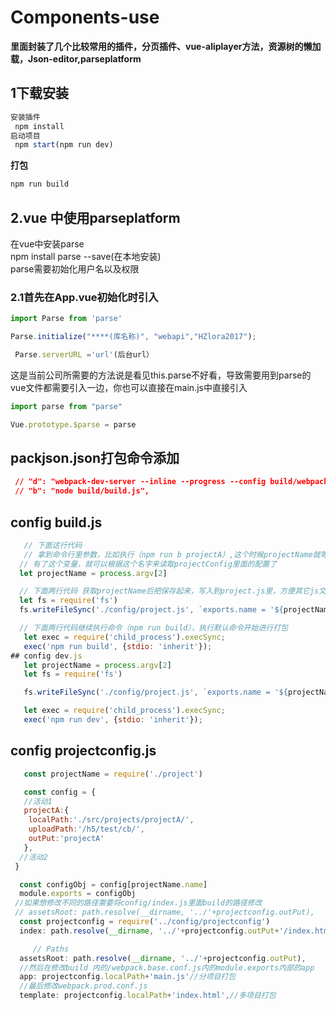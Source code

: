 # Components-use
**里面封装了几个比较常用的插件，分页插件、vue-aliplayer方法，资源树的懒加载，Json-editor,parseplatform**
## 1下载安装
 ```JavaScript
 安装插件
  npm install
 启动项目
  npm start(npm run dev)
  ```
  **打包**   
  ```JavaScript
  npm run build
  ```

## 2.vue 中使用parseplatform
  在vue中安装parse   
  npm install parse --save(在本地安装)  
  parse需要初始化用户名以及权限   
 ### 2.1首先在App.vue初始化时引入
 ```JavaScript
 import Parse from 'parse'   
 
 Parse.initialize("****(库名称)", "webapi","HZlora2017");   
 
  Parse.serverURL ='url'(后台url）
 ```
   这是当前公司所需要的方法说是看见this.parse不好看，导致需要用到parse的vue文件都需要引入一边，你也可以直接在main.js中直接引入
   ```JavaScript
   import parse from "parse"
   
   Vue.prototype.$parse = parse
   
   ```
    
 ## packjson.json打包命令添加
 ```JSON
  // "d": "webpack-dev-server --inline --progress --config build/webpack.dev.conf.js",
  // "b": "node build/build.js",
  ```
## config build.js
```JavaScript
   // 下面这行代码
   // 拿到命令行里参数，比如执行（npm run b projectA）,这个时候projectName就等于projectA
  // 有了这个变量，就可以根据这个名字来读取projectConfig里面的配置了
  let projectName = process.argv[2]

  // 下面两行代码 获取projectName后把保存起来，写入到project.js里，方便其它js文件里引入使用
  let fs = require('fs')
  fs.writeFileSync('./config/project.js', `exports.name = '${projectName}'`)

  // 下面两行代码继续执行命令（npm run build），执行默认命令开始进行打包
   let exec = require('child_process').execSync;
   exec('npm run build', {stdio: 'inherit'});
## config dev.js
   let projectName = process.argv[2]
   let fs = require('fs')

   fs.writeFileSync('./config/project.js', `exports.name = '${projectName}'`)

   let exec = require('child_process').execSync;
   exec('npm run dev', {stdio: 'inherit'});
```
## config projectconfig.js
```JavaScript
   const projectName = require('./project')

   const config = {
   //活动1
   projectA:{
    localPath:'./src/projects/projectA/',
    uploadPath:'/h5/test/cb/',
    outPut:'projectA'
   },
  //活动2
 }

  const configObj = config[projectName.name]
  module.exports = configObj
 //如果想修改不同的路径需要将config/index.js里面build的路径修改
 // assetsRoot: path.resolve(__dirname, '../'+projectconfig.outPut),
  const projectconfig = require('../config/projectconfig')
  index: path.resolve(__dirname, '../'+projectconfig.outPut+'/index.html'),

     // Paths
  assetsRoot: path.resolve(__dirname, '../'+projectconfig.outPut),
  //然后在修改build 内的/webpack.base.conf.js内的module.exports内部的app
  app: projectconfig.localPath+'main.js'//分项目打包
  //最后修改webpack.prod.conf.js
  template: projectconfig.localPath+'index.html',//多项目打包
```

